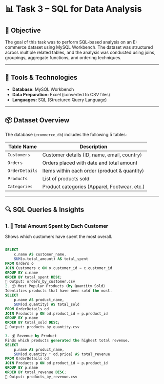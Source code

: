 # 📊 Task 3 – SQL for Data Analysis

## 🎯 Objective
The goal of this task was to perform SQL-based analysis on an E-commerce dataset using MySQL Workbench. The dataset was structured across multiple related tables, and the analysis was conducted using joins, groupings, aggregate functions, and ordering techniques.

---

## 🧰 Tools & Technologies
- **Database:** MySQL Workbench
- **Data Preparation:** Excel (converted to CSV files)
- **Languages:** SQL (Structured Query Language)

---

## 📦 Dataset Overview
The database (`ecommerce_db`) includes the following 5 tables:

| Table Name     | Description                                  |
|----------------|----------------------------------------------|
| `Customers`    | Customer details (ID, name, email, country)  |
| `Orders`       | Orders placed with date and total amount     |
| `OrderDetails` | Items within each order (product & quantity) |
| `Products`     | List of products sold                        |
| `Categories`   | Product categories (Apparel, Footwear, etc.) |

---

## 🔍 SQL Queries & Insights

### 1. 🧾 Total Amount Spent by Each Customer
Shows which customers have spent the most overall.
```sql

SELECT 
    c.name AS customer_name,
    SUM(o.total_amount) AS total_spent
FROM Orders o
JOIN Customers c ON o.customer_id = c.customer_id
GROUP BY c.name
ORDER BY total_spent DESC;
📄 Output: orders_by_customer.csv
2. 📦 Most Popular Products (by Quantity Sold)
Identifies products that have been sold the most.
SELECT 
    p.name AS product_name,
    SUM(od.quantity) AS total_sold
FROM OrderDetails od
JOIN Products p ON od.product_id = p.product_id
GROUP BY p.name
ORDER BY total_sold DESC;
📄 Output: products_by_quantity.csv

3. 💰 Revenue by Product
Finds which products generated the highest total revenue.
SELECT 
    p.name AS product_name,
    SUM(od.quantity * od.price) AS total_revenue
FROM OrderDetails od
JOIN Products p ON od.product_id = p.product_id
GROUP BY p.name
ORDER BY total_revenue DESC;
📄 Output: products_by_revenue.csv
```


